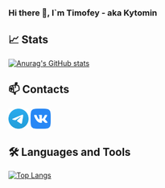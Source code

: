 ### Hi there 👋, I`m Timofey - aka Kytomin

## 📈 Stats

[![Anurag's GitHub stats](https://github-readme-stats.vercel.app/api?username=kytomin&theme=dark&show_icons=true)](https://github.com/anuraghazra/github-readme-stats)

## 📫 Contacts
[<img height="40" src="docs/assests/images/Telegram.svg">][Telegram]
[<img height="40" src="docs/assests/images/VK.svg">][VK]

[//]:  https://github.com/sindresorhus/css-in-readme-like-wat

## 🛠️ Languages and Tools
[![Top Langs](https://github-readme-stats.vercel.app/api/top-langs/?username=kytomin&theme=dark&show_icons=true)](https://github.com/anuraghazra/github-readme-stats)

[Telegram]: https://t.me/kytomin
[VK]: https://vk.com/kytomin
